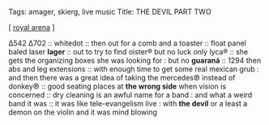 Tags: amager, skierg, live music 
Title: THE DEVIL PART TWO
  
[ [royal arena](https://maps.app.goo.gl/sWec6d19eaf58okL6) ]

Δ542 Δ702 :: 
whitedot :: 
then out for a comb and a toaster :: 
float panel baled laser **lager** ::
out to try to find oister® but no luck only lyca® :: 
she gets the organizing boxes she was looking for : but no **guaraná** :: 
1294 then abs and leg extensions :: 
with enough time to get some real mexican grub : and then there was a great idea of taking the mercedes℗ instead of donkey℗ :: 
good seating places at **the wrong side** when vision is concerned :: 
dry cleaning is an awful name for a band : and what a weird band it was :: 
it was like tele-evangelism live : with **the devil** or a least a demon on the violin and it was mind blowing 
